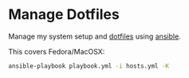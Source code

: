 # Manage Dotfiles

Manage my system setup and [dotfiles](https://github.com/ammarnajjar/dotfiles) using [ansible](https://www.ansible.com).

This covers Fedora/MacOSX:

```bash
ansible-playbook playbook.yml -i hosts.yml -K
```
